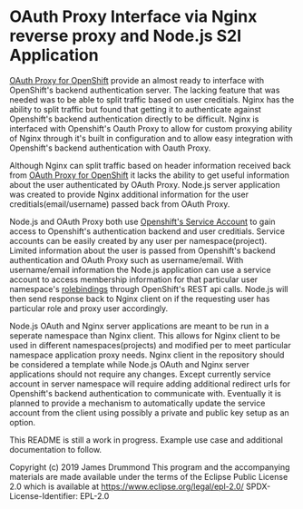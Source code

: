 # OAuth Proxy Interface via Nginx reverse proxy and Node.js S2I Application

[OAuth Proxy for OpenShift](https://github.com/openshift/oauth-proxy) provide an almost ready to interface with OpenShift's backend authentication server. The lacking feature that was needed was to be able to split traffic based on user creditials. Nginx has the ability to split traffic but found that getting it to authenticate against Openshift's backend authentication directly to be difficult. Nginx is interfaced with Openshift's Oauth Proxy to allow for custom proxying ability of Nginx through it's built in configuration and to allow easy integration with Openshift's backend authentication with Oauth Proxy.

Although Nginx can split traffic based on header information received back from [OAuth Proxy for OpenShift](https://github.com/openshift/oauth-proxy) it lacks the ability to get useful information about the user authenticated by OAuth Proxy. Node.js server application was created to provide Nginx additional information for the user creditials(email/username) passed back from OAuth Proxy. 

Node.js and OAuth Proxy both use [Openshift's Service Account](https://docs.openshift.com/container-platform/3.11/admin_guide/service_accounts.html) to gain access to Openshift's authentication backend and user creditials. Service accounts can be easily created by any user per namespace(project). Limited information about the user is passed from Openshift's backend authentication and OAuth Proxy such as username/email. With username/email information the Node.js application can use a service account to access membership information for that particular user namespace's [rolebindings](https://docs.openshift.com/container-platform/3.11/architecture/additional_concepts/authorization.html) through OpenShift's REST api calls. Node.js will then send response back to Nginx client on if the requesting user has particular role and proxy user accordingly.

Node.js OAuth and Nginx server applications are meant to be run in a seperate namespace than Nginx client. This allows for Nginx client to be used in different namespaces(projects) and modified per to meet particular namespace application proxy needs. Nginx client in the repository should be considered a template while Node.js OAuth and Nginx server applications should not require any changes. Except currently service account in server namespace will require adding additional redirect urls for Openshift's backend authentication to communicate with. Eventually it is planned to provide a mechanism to automatically update the service account from the client using possibly a private and public key setup as an option.

This README is still a work in progress. Example use case and additional documentation to follow.

Copyright (c) 2019 James Drummond
This program and the accompanying materials are made
available under the terms of the Eclipse Public License 2.0
which is available at https://www.eclipse.org/legal/epl-2.0/
SPDX-License-Identifier: EPL-2.0
